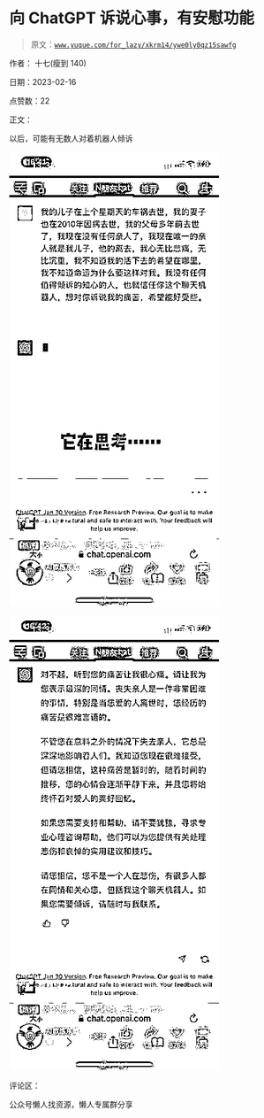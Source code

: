 # 向 ChatGPT 诉说心事，有安慰功能

> 原文：[`www.yuque.com/for_lazy/xkrm14/ywe0ly0qz15sawfg`](https://www.yuque.com/for_lazy/xkrm14/ywe0ly0qz15sawfg)



作者： 十七(瘦到 140)



日期：2023-02-16



点赞数：22



正文：



以后，可能有无数人对着机器人倾诉



![](img/24976f4695e2a84d8c4d9bbc0b1540da.png)  

![](img/e5f8d127e08ac1fc32b01dfdc964d818.png)  

评论区：



公众号懒人找资源，懒人专属群分享

